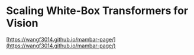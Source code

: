 # Scaling White-Box Transformers for Vision
[https://wangf3014.github.io/mambar-page/](https://wangf3014.github.io/mambar-page/)